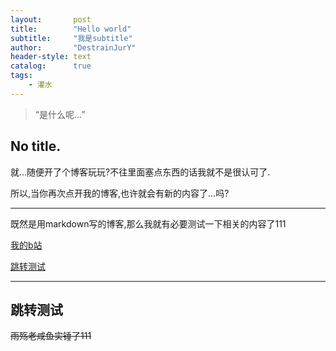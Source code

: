 ```yaml
---
layout:       post
title:        "Hello world"
subtitle:     "我是subtitle"
author:       "DestrainJurY"
header-style: text
catalog:      true
tags:
    - 灌水
---
```


> “是什么呢...”

## No title.

就...随便开了个博客玩玩?不往里面塞点东西的话我就不是很认可了.

所以,当你再次点开我的博客,也许就会有新的内容了...吗?

---

既然是用markdown写的博客,那么我就有必要测试一下相关的内容了111

[我的b站](https://space.bilibili.com/302475547)

[跳转测试](#build)

<p id = "build"></p>

---

## 跳转测试

~~雨殇老咸鱼实锤了111~~
